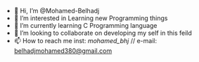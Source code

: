- 👋 Hi, I’m @Mohamed-Belhadj
- 👀 I’m interested in Learning new Programming things  
- 🌱 I’m currently learning C Programming language 
- 💞️ I’m looking to collaborate on developing my self in this feild 
- 📫 How to reach me  inst: _mohamed_bhj_  //
                       e-mail: belhadjmohamed380@gmail.com
                        

<!---
Mohamed-Belhadj/Mohamed-Belhadj is a ✨ special ✨ repository because its `README.md` (this file) appears on your GitHub profile.
You can click the Preview link to take a look at your changes.
--->
